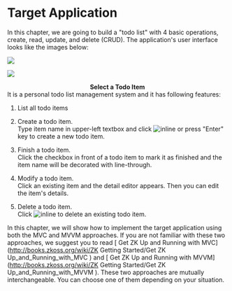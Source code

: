 # Target Application
In this chapter, we are going to build a "todo list" with 4 basic operations, create, read, update, and delete (CRUD). The application's user interface looks like the images below:

![](images//zk_essentials/images/ze-ch6-app.png)

![](images//zk_essentials/images/ze-ch6-app-selected.png)

<div style="text-align:center">
<strong>Select a Todo Item</strong>

</div>
It is a personal todo list management system and it has following
features:

1.  List all todo items
2.  Create a todo item.<br/>
Type item name in upper-left textbox and click ![inline](/essential/images/ze-ch6-plus.png) or press "Enter" key to create a new todo item.

3.  Finish a todo item.<br/>
Click the checkbox in front of a todo item to mark it as finished and the item name will be decorated with line-through.

4.  Modify a todo item.<br/>
Click an existing item and the detail editor appears. Then you can edit the item's details.

5.  Delete a todo item.<br/>
Click ![inline](/essential/images/ze-ch6-cross.png) to delete an existing todo item.

In this chapter, we will show how to implement the target application
using both the MVC and MVVM approaches. If you are not familiar with
these two approaches, we suggest you to read [ Get ZK Up and Running
with MVC](http://books.zkoss.org/wiki/ZK Getting Started/Get ZK Up_and_Running_with_MVC )
and [ Get ZK Up and Running with
MVVM](http://books.zkoss.org/wiki/ZK Getting Started/Get ZK Up_and_Running_with_MVVM ).
These two approaches are mutually interchangeable. You can choose one of
them depending on your situation.
